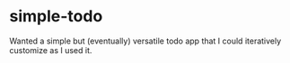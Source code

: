 # simple-todo
Wanted a simple but (eventually) versatile todo app that I could iteratively customize as I used it. 
